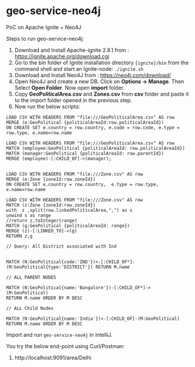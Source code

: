 # geo-service-neo4j
PoC on Apache Ignite + Neo4J

Steps to run geo-service-neo4j:

1. Download and Install Apache-ignite 2.8.1 from : https://ignite.apache.org/download.cgi
2. Go to the bin folder of Ignite installation directory `{ignite}/bin` from the command shell and start an Ignite-node: `./ignite.sh` 
3. Download and Install Neo4J from : https://neo4j.com/download/
4. Open Neo4J and create a new DB. Click on **Options -> Manage**. Then Select **Open Folder**. Now open **import** folder.
5. Copy **GeoPoliticalArea.csv** and **Zones.csv** from **csv** folder and paste it to the import folder opened in the previous step.
6. Now run the below scripts:

```
LOAD CSV WITH HEADERS FROM "file:///GeoPoliticalArea.csv" AS row
MERGE (e:GeoPolitical {politicalAreaId:row.politicalAreaId})
ON CREATE SET e.country = row.country, e.code = row.code, e.type = row.type, e.name=row.name

LOAD CSV WITH HEADERS FROM "file:///GeoPoliticalArea.csv" AS row
MATCH (employee:GeoPolitical {politicalAreaId: row.politicalAreaId})
MATCH (manager:GeoPolitical {politicalAreaId: row.parentId})
MERGE (employee)-[:CHILD_OF]->(manager);
 
 
LOAD CSV WITH HEADERS FROM "file:///Zone.csv" AS row
MERGE (e:Zone {zoneId:row.zoneId})
ON CREATE SET e.country = row.country,  e.type = row.type, e.name=row.name
 
LOAD CSV WITH HEADERS FROM "file:///Zone.csv" AS row
MATCH (z:Zone {zoneId:row.zoneId})
with  z ,split(row.linkedPoliticalArea,",") as s
unwind s as range
//return z,toInteger(range)
MATCH (g:GeoPolitical {politicalAreaId: range})
MERGE (z)-[:LINKED_TO]->(g)
RETURN z,g
 
// Query: All District associated with Ind
 
 
MATCH (N:GeoPolitical{code:'IND'})<-[:CHILD_OF*]-(M:GeoPolitical{type:'DISTRICT'}) RETURN M.name
 
// ALL PARENT NODES
 
MATCH (N:GeoPolitical{name:'Bangalore'})-[:CHILD_OF*]->(M:GeoPolitical)
RETURN M.name ORDER BY M DESC
 
// ALL Child Nodes
 
MATCH (N:GeoPolitical{name:'India'})<-[:CHILD_OF]-(M:GeoPolitical)
RETURN M.name ORDER BY M DESC
```



Import and run `geo-service-neo4j` in IntelliJ.

You try the below end-point using Curl/Postman:

1. http://localhost:9091/area/Delhi